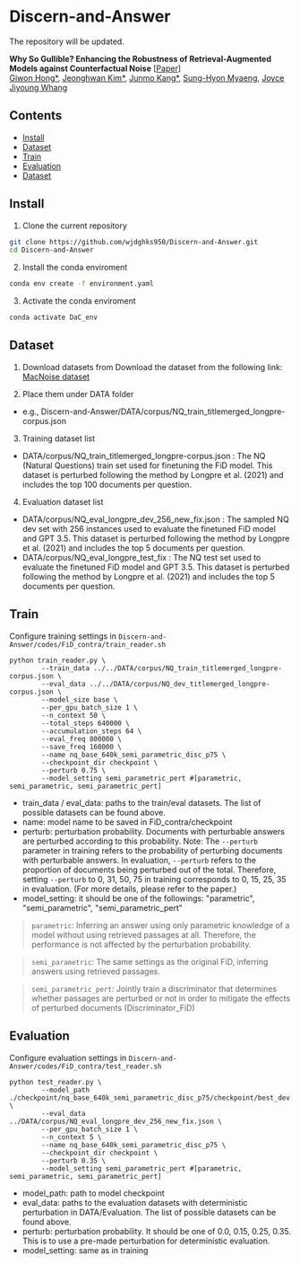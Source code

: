 # Discern-and-Answer

The repository will be updated.

**Why So Gullible? Enhancing the Robustness of Retrieval-Augmented Models against Counterfactual Noise** [[Paper](https://arxiv.org/abs/2305.01579)] <br>
[Giwon Hong*](https://honggiwon.github.io/), [Jeonghwan Kim*](https://wjdghks950.github.io/), [Junmo Kang*](https://jm-kang.github.io/), [Sung-Hyon Myaeng](https://scholar.google.com/citations?user=6pdKebMAAAAJ&hl=ko), [Joyce Jiyoung Whang](https://bdi-lab.kaist.ac.kr/#)

## Contents
- [Install](#install)
- [Dataset](#dataset)
- [Train](#train)
- [Evaluation](#evaluation)
- [Dataset](#dataset)

## Install

1. Clone the current repository
```bash
git clone https://github.com/wjdghks950/Discern-and-Answer.git
cd Discern-and-Answer
```

2. Install the conda enviroment
```bash
conda env create -f environment.yaml
```

3. Activate the conda enviroment
```bash
conda activate DaC_env
```

## Dataset

1. Download datasets from Download the dataset from the following link: [MacNoise dataset](https://drive.google.com/drive/folders/1icxbi5_9OvNkr4cG5h7NrY4F01Y7amj0?usp=sharing)

2. Place them under DATA folder

- e.g., Discern-and-Answer/DATA/corpus/NQ_train_titlemerged_longpre-corpus.json

3. Training dataset list

- DATA/corpus/NQ_train_titlemerged_longpre-corpus.json : The NQ (Natural Questions) train set used for finetuning the FiD model. This dataset is perturbed following the method by Longpre et al. (2021) and includes the top 100 documents per question.

4. Evaluation dataset list

- DATA/corpus/NQ_eval_longpre_dev_256_new_fix.json : The sampled NQ dev set with 256 instances used to evaluate the finetuned FiD model and GPT 3.5. This dataset is perturbed following the method by Longpre et al. (2021) and includes the top 5 documents per question.
- DATA/corpus/NQ_eval_longpre_test_fix : The NQ test set used to evaluate the finetuned FiD model and GPT 3.5. This dataset is perturbed following the method by Longpre et al. (2021) and includes the top 5 documents per question.

## Train

Configure training settings in `Discern-and-Answer/codes/FiD_contra/train_reader.sh`

~~~
python train_reader.py \
        --train_data ../../DATA/corpus/NQ_train_titlemerged_longpre-corpus.json \
        --eval_data ../../DATA/corpus/NQ_dev_titlemerged_longpre-corpus.json \
        --model_size base \
        --per_gpu_batch_size 1 \
        --n_context 50 \
        --total_steps 640000 \
        --accumulation_steps 64 \
        --eval_freq 800000 \
        --save_freq 160000 \
        --name nq_base_640k_semi_parametric_disc_p75 \
        --checkpoint_dir checkpoint \
        --perturb 0.75 \
        --model_setting semi_parametric_pert #[parametric, semi_parametric, semi_parametric_pert]
~~~

- train_data / eval_data: paths to the train/eval datasets. The list of possible datasets can be found above.
- name: model name to be saved in FiD_contra/checkpoint
- perturb: perturbation probability. Documents with perturbable answers are perturbed according to this probability. Note: The `--perturb` parameter in training refers to the probability of perturbing documents with perturbable answers. In evaluation, `--perturb` refers to the proportion of documents being perturbed out of the total. Therefore, setting `--perturb` to 0, 31, 50, 75 in training corresponds to 0, 15, 25, 35 in evaluation. (For more details, please refer to the paper.)
- model_setting: it should be one of the followings: "parametric", "semi_parametric", "semi_parametric_pert"

>`parametric`: Inferring an answer using only parametric knowledge of a model without using retrieved passages at all. Therefore, the performance is not affected by the perturbation probability.

>`semi_parametric`: The same settings as the original FiD, inferring answers using retrieved passages.

>`semi_parametric_pert`: Jointly train a discriminator that determines whether passages are perturbed or not in order to mitigate the effects of perturbed documents (Discriminator_FiD)

## Evaluation

Configure evaluation settings in `Discern-and-Answer/codes/FiD_contra/test_reader.sh`

~~~
python test_reader.py \
        --model_path ./checkpoint/nq_base_640k_semi_parametric_disc_p75/checkpoint/best_dev \
        --eval_data ../DATA/corpus/NQ_eval_longpre_dev_256_new_fix.json \
        --per_gpu_batch_size 1 \
        --n_context 5 \
        --name nq_base_640k_semi_parametric_disc_p75 \
        --checkpoint_dir checkpoint \
        --perturb 0.35 \
        --model_setting semi_parametric_pert #[parametric, semi_parametric, semi_parametric_pert]
 ~~~

- model_path: path to model checkpoint
- eval_data: paths to the evaluation datasets with deterministic perturbation in DATA/Evaluation. The list of possible datasets can be found above.
- perturb: perturbation probability. It should be one of 0.0, 0.15, 0.25, 0.35. This is to use a pre-made perturbation for deterministic evaluation.
- model_setting: same as in training
